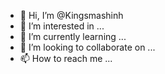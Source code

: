 - 👋 Hi, I’m @Kingsmashinh
- 👀 I’m interested in ...
- 🌱 I’m currently learning ...
- 💞️ I’m looking to collaborate on ...
- 📫 How to reach me ...

<!---
Kingsmashing/Kingsmashinh is a ✨ special ✨ repository because its `README.md` (this file) appears on your GitHub profile.
You can click the Preview link to take a look at your changes.
--->






